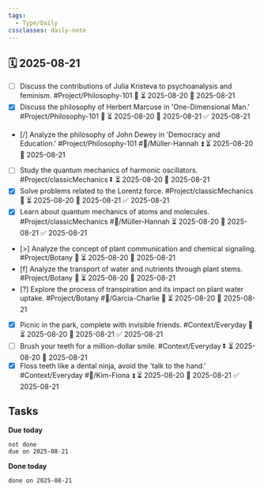 ```yaml
---
tags:
  - Type/Daily
cssclasses: daily-note
---
```


## 🗓️ 2025-08-21

- [ ] Discuss the contributions of Julia Kristeva to psychoanalysis and feminism. #Project/Philosophy-101 🔼 ⏳ 2025-08-20 📅 2025-08-21
- [x] Discuss the philosophy of Herbert Marcuse in 'One-Dimensional Man.' #Project/Philosophy-101 🔼 ⏳ 2025-08-20 📅 2025-08-21 ✅ 2025-08-21
- [/] Analyze the philosophy of John Dewey in 'Democracy and Education.' #Project/Philosophy-101 #👤/Müller-Hannah ⏫ ⏳ 2025-08-20 📅 2025-08-21
- [ ] Study the quantum mechanics of harmonic oscillators. #Project/classicMechanics ⏬ ⏳ 2025-08-20 📅 2025-08-21
- [x] Solve problems related to the Lorentz force. #Project/classicMechanics 🔼 ⏳ 2025-08-20 📅 2025-08-21 ✅ 2025-08-21
- [x] Learn about quantum mechanics of atoms and molecules. #Project/classicMechanics #👤/Müller-Hannah ⏳ 2025-08-20 📅 2025-08-21 ✅ 2025-08-21
- [>] Analyze the concept of plant communication and chemical signaling. #Project/Botany 🔺 ⏳ 2025-08-20 📅 2025-08-21
- [f] Analyze the transport of water and nutrients through plant stems. #Project/Botany 🔺 ⏳ 2025-08-20 📅 2025-08-21
- [?] Explore the process of transpiration and its impact on plant water uptake. #Project/Botany #👤/Garcia-Charlie 🔽 ⏳ 2025-08-20 📅 2025-08-21
- [x] Picnic in the park, complete with invisible friends. #Context/Everyday 🔼 ⏳ 2025-08-20 📅 2025-08-21 ✅ 2025-08-21
- [ ] Brush your teeth for a million-dollar smile. #Context/Everyday ⏬ ⏳ 2025-08-20 📅 2025-08-21
- [x] Floss teeth like a dental ninja, avoid the 'talk to the hand.' #Context/Everyday #👤/Kim-Fiona ⏫ ⏳ 2025-08-20 📅 2025-08-21 ✅ 2025-08-21

## Tasks

**Due today**

```tasks
not done
due on 2025-08-21
```

**Done today**

```tasks
done on 2025-08-21
```
            